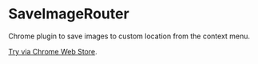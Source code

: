 # SaveImageRouter

Chrome plugin to save images to custom location from the context menu.

[Try via Chrome Web Store](https://chrome.google.com/webstore/detail/save-image-router/pkimacjjcahflldkhofmdjlelllacbil).
 
